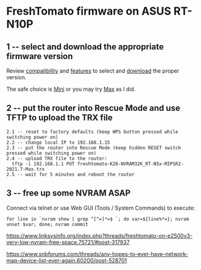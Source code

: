 # FreshTomato firmware on ASUS RT-N10P

## 1 -- select and download the appropriate firmware version

Review [compatibility](https://wiki.freshtomato.org/doku.php/hardware_compatibility) and [features](https://wiki.freshtomato.org/doku.php/feature_matrix) to select and [download](https://freshtomato.org/downloads/freshtomato-mips/2021/2021.7/K26RT-N/Asus%20RT-Nxx%20%26%20CO/) the proper version.

The safe choice is [Mini](https://freshtomato.org/downloads/freshtomato-mips/2021/2021.7/K26RT-N/Asus%20RT-Nxx%20%26%20CO/freshtomato-K26-NVRAM32K_RT-N5x-MIPSR2-2021.7-Mini.zip) or you may try [Max](https://freshtomato.org/downloads/freshtomato-mips/2021/2021.7/K26RT-N/Asus%20RT-Nxx%20%26%20CO/freshtomato-K26-NVRAM32K_RT-N5x-MIPSR2-2021.7-Max.zip) as I did.

## 2 -- put the router into Rescue Mode and use TFTP to upload the TRX file

```
2.1 -- reset to factory defaults (keep WPS button pressed while switching power on)
2.2 -- change local IP to 192.168.1.15
2.3 -- put the router into Rescue Mode (keep hidden RESET switch pressed while switching power on)
2.4 -- upload TRX file to the router:
  tftp -i 192.168.1.1 PUT freshtomato-K26-NVRAM32K_RT-N5x-MIPSR2-2021.7-Max.trx
2.5 -- wait for 5 minutes and reboot the router
```

## 3 -- free up some NVRAM ASAP

Connect via telnet or use Web GUI (Tools / System Commands) to execute:
```
for line in `nvram show | grep ^[^=]*=$ `; do var=${line%*=}; nvram unset $var; done; nvram commit
```
https://www.linksysinfo.org/index.php?threads/freshtomato-on-e2500v3-very-low-nvram-free-space.75721/#post-317937

https://www.snbforums.com/threads/any-hopes-to-ever-have-network-map-device-list-ever-again.60200/post-528701
